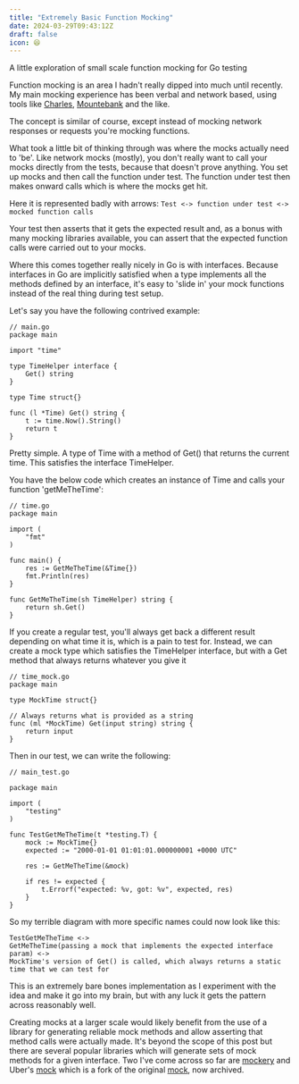 ```yaml
---
title: "Extremely Basic Function Mocking"
date: 2024-03-29T09:43:12Z
draft: false
icon: 😆
---
```


A little exploration of small scale function mocking for Go testing<!--more-->

Function mocking is an area I hadn't really dipped into much until recently. My main mocking experience has been verbal and network based, using tools like [Charles](https://www.charlesproxy.com/), [Mountebank](http://www.mbtest.org/) and the like.

The concept is similar of course, except instead of mocking network responses or requests you're mocking functions.

What took a little bit of thinking through was where the mocks actually need to 'be'. Like network mocks (mostly), you don't really want to call your mocks directly from the tests, because that doesn't prove anything. You set up mocks and then call the function under test. The function under test then makes onward calls which is where the mocks get hit.

Here it is represented badly with arrows: `Test <-> function under test <-> mocked function calls`

Your test then asserts that it gets the expected result and, as a bonus with many mocking libraries available, you can assert that the expected function calls were carried out to your mocks.

Where this comes together really nicely in Go is with interfaces. Because interfaces in Go are implicitly satisfied when a type implements all the methods defined by an interface, it's easy to 'slide in' your mock functions instead of the real thing during test setup.

Let's say you have the following contrived example:

```
// main.go
package main

import "time"

type TimeHelper interface {
	Get() string
}

type Time struct{}

func (l *Time) Get() string {
	t := time.Now().String()
	return t
}
```

Pretty simple. A type of Time with a method of Get() that returns the current time. This satisfies the interface TimeHelper.

You have the below code which creates an instance of Time and calls your function 'getMeTheTime':

```
// time.go
package main

import (
	"fmt"
)

func main() {
	res := GetMeTheTime(&Time{})
	fmt.Println(res)
}

func GetMeTheTime(sh TimeHelper) string {
	return sh.Get()
}
```

If you create a regular test, you'll always get back a different result depending on what time it is, which is a pain to test for. Instead, we can create a mock type which satisfies the TimeHelper interface, but with a Get method that always returns whatever you give it

```
// time_mock.go
package main

type MockTime struct{}

// Always returns what is provided as a string
func (ml *MockTime) Get(input string) string {
	return input
}

```

Then in our test, we can write the following:

```
// main_test.go

package main

import (
	"testing"
)

func TestGetMeTheTime(t *testing.T) {
	mock := MockTime{}
	expected := "2000-01-01 01:01:01.000000001 +0000 UTC"

	res := GetMeTheTime(&mock)

	if res != expected {
		t.Errorf("expected: %v, got: %v", expected, res)
	}
}
```

So my terrible diagram with more specific names could now look like this:

```
TestGetMeTheTime <-> 
GetMeTheTime(passing a mock that implements the expected interface param) <-> 
MockTime's version of Get() is called, which always returns a static time that we can test for
```

This is an extremely bare bones implementation as I experiment with the idea and make it go into my brain, but with any luck it gets the pattern across reasonably well. 

Creating mocks at a larger scale would likely benefit from the use of a library for generating reliable mock methods and allow asserting that method calls were actually made. It's beyond the scope of this post but there are several popular libraries which will generate sets of mock methods for a given interface. Two I've come across so far are [mockery](https://github.com/vektra/mockery) and Uber's [mock](https://github.com/uber-go/mock) which is a fork of the original [mock](https://github.com/golang/mock), now archived.